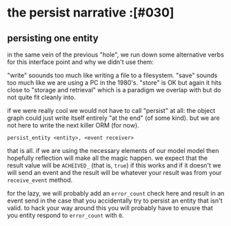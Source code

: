 # the persist narrative :[#030]


## persisting one entity

in the same vein of the previous "hole", we run down some alternative
verbs for this interface point and why we didn't use them:

"write" soounds too much like writing a file to a filesystem. "save"
sounds too much like we are using a PC in the 1980's. "store" is OK but
again it hits close to "storage and retrieval" which is a paradigm we
overlap with but do not quite fit cleanly into.

if we were really cool we would not have to call "persist" at all: the
object graph could just write itself entirely "at the end" (of some
kind). but we are not here to write the next killer ORM (for now).


    persist_entity <entity>, <event receiver>


that is all. if we are using the necessary elements of our model model
then hopefully reflection will make all the magic happen. we expect that
the result value will be `ACHEIVED_` (that is, `true`) if this works and
if it doesn't we will send an event and the result will be whatever your
result was from your `receive_event` method.


for the lazy, we will probably add an `error_count` check here and
result in an event send in the case that you accidentally try to
persist an entity that isn't valid. to hack your way around this you
will probably have to enusre that you entity respond to `error_count`
with `0`.
